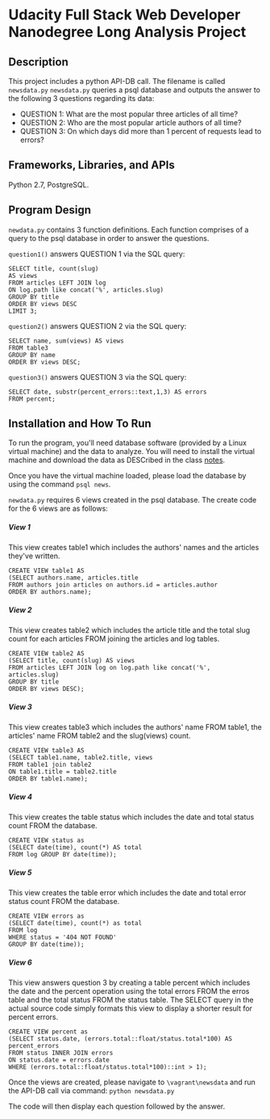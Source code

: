 # Udacity Full Stack Web Developer Nanodegree Long Analysis Project

## Description

This project includes a python API-DB call. The filename is called `newsdata.py`
`newsdata.py` queries a psql database and outputs the answer to the following 3 questions regarding its data:

* QUESTION 1: What are the most popular three articles of all time?
* QUESTION 2: Who are the most popular article authors of all time?
* QUESTION 3: On which days did more than 1 percent of requests lead to errors?

## Frameworks, Libraries, and APIs

Python 2.7, PostgreSQL.

## Program Design

`newdata.py` contains 3 function definitions. Each function comprises of a query to the psql database in order to answer the questions.

`question1()` answers QUESTION  1 via the SQL query:
```
SELECT title, count(slug)
AS views
FROM articles LEFT JOIN log
ON log.path like concat('%', articles.slug)
GROUP BY title
ORDER BY views DESC
LIMIT 3;
```

`question2()` answers QUESTION 2 via the SQL query:
```
SELECT name, sum(views) AS views
FROM table3
GROUP BY name
ORDER BY views DESC;
```
`question3()` answers QUESTION 3 via the SQL query:
```
SELECT date, substr(percent_errors::text,1,3) AS errors
FROM percent;
```

## Installation and How To Run

To run the program, you'll need database software (provided by a Linux virtual machine) and the data to analyze. You will need to install the virtual machine and download the data as DESCribed in the class [notes](https://classroom.udacity.com/nanodegrees/nd000/parts/b910112d-b5c0-4bfe-adca-6425b137ed12/modules/a3a0987f-fc76-4d14-a759-b2652d06ab2b/lessons/0aa64f0e-30be-455e-a30d-4cae963f75ea/concepts/a9cf98c8-0325-4c68-b972-58d5957f1a91).

Once you have the virtual machine loaded, please load the database by using the command `psql news`.

`newdata.py` requires 6 views created in the psql database. The create code for the 6 views are as follows:

##### View 1

This view creates table1 which includes the authors' names and the articles they've written.
```
CREATE VIEW table1 AS
(SELECT authors.name, articles.title
FROM authors join articles on authors.id = articles.author
ORDER BY authors.name);
```

##### View 2

This view creates table2 which includes the article title and the total slug count for each articles FROM joining the articles and log tables.
```
CREATE VIEW table2 AS
(SELECT title, count(slug) AS views
FROM articles LEFT JOIN log on log.path like concat('%', articles.slug)
GROUP BY title
ORDER BY views DESC);
```

##### View 3

This view creates table3 which includes the authors' name FROM table1, the articles' name FROM table2 and the slug(views) count.
```
CREATE VIEW table3 AS
(SELECT table1.name, table2.title, views
FROM table1 join table2
ON table1.title = table2.title
ORDER BY table1.name);
```

##### View 4

This view creates the table status which includes the date and total status count FROM the database.
```
CREATE VIEW status as
(SELECT date(time), count(*) AS total
FROM log GROUP BY date(time));
```

##### View 5

This view creates the table error which includes the date and total error status count FROM the database.
```
CREATE VIEW errors as
(SELECT date(time), count(*) as total
FROM log
WHERE status = '404 NOT FOUND'
GROUP BY date(time));
```

##### View 6

This view answers question 3 by creating a table percent which includes the date and the percent operation using the total errors FROM the erros table and the total status FROM the status table. The SELECT query in the actual source code simply formats this view to display a shorter result for percent errors.

```
CREATE VIEW percent as
(SELECT status.date, (errors.total::float/status.total*100) AS percent_errors
FROM status INNER JOIN errors
ON status.date = errors.date
WHERE (errors.total::float/status.total*100)::int > 1);
```

Once the views are created, please navigate to `\vagrant\newsdata` and run the API-DB call via command: `python newsdata.py`

The code will then display each question followed by the answer.